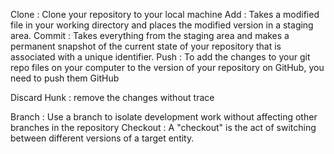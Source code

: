 Clone : Clone your repository to your local machine
Add : Takes a modified file in your working directory and places the modified version in a staging area.
Commit :  Takes everything from the staging area and makes a permanent snapshot of the current state of your repository that is associated with a unique identifier.
Push : To add the changes to your git repo files on your computer to the version of your repository on GitHub, you need to push them GitHub


 
Discard Hunk : remove the changes without trace
 
Branch : Use a branch to isolate development work without affecting other branches in the repository
Checkout : A "checkout" is the act of switching between different versions of a target entity.
 